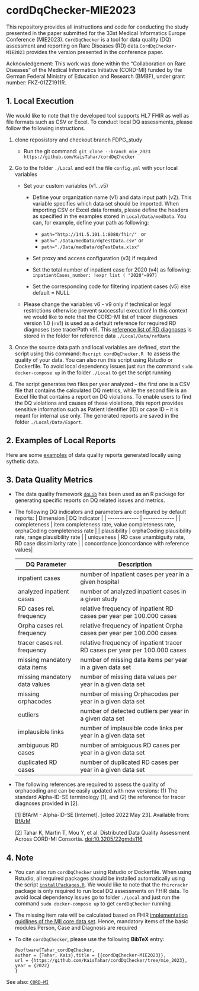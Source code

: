 # cordDqChecker-MIE2023
This repository provides all instructions and code for conducting the study presented in the paper submitted for the 33st Medical Informatics Europe Conference (MIE2023). `CordDqChecker` is a tool for data quality (DQ) assessment and reporting on Rare Diseases (RD) data.`CordDqChecker-MIE2023` provides the version presented in the conference paper.

Acknowledgement: This work was done within the “Collaboration on Rare Diseases” of the Medical Informatics Initiative (CORD-MI) funded by the German Federal Ministry of Education and Research (BMBF), under grant number: FKZ-01ZZ1911R.

## 1. Local Execution
We would like to note that the developed tool supports HL7 FHIR as well as file formats such as CSV or Excel. To conduct local DQ assessments, please follow the following instructions. 
1. clone reposistory and checkout branch FDPG_study
   - Run the git command: ``` git clone --branch mie_2023 https://github.com/KaisTahar/cordDqChecker ```

2. Go to the folder `./Local` and edit the file `config.yml` with your local variables
   - Set your custom variables (v1...v5)
     - Define your organization name (v1) and data input path (v2). This variable specifies which data set should be imported. When importing CSV or Excel data formats,   please define the headers as specified in the examples stored in `Local/Data/medData`. You can, for example, define your path as following:
	   - ```path="http://141.5.101.1:8080/fhir/" ```
	  or
	   - ``` path="./Data/medData/dqTestData.csv" ```
	  or
	   - ``` path="./Data/medData/dqTestData.xlsx" ```

     - Set proxy and access configuration (v3) if required 
     - Set the total number of inpatient case for 2020 (v4) as following:
  ``` inpatientCases_number: !expr list ( "2020"=997) ```
     - Set the corresponding code for filtering inpatient cases (v5) else default = NULL
   - Please change the variables v6 - v9 only if technical or legal restrictions otherwise prevent successful execution! In this context we would like to note that the CORD-MI list of tracer diagnoses version 1.0 (=v1) is used as a default reference for required RD diagnoses (see tracerPath v9). This [reference list of RD diagnoses](https://github.com/KaisTahar/cordDqChecker/tree/mie_2023/Local/Data/refData/CordTracerList_v1.csv) is stored in the folder for reference data `./Local/Data/refData` 

3. Once the source data path and local variables are defined, start the script using this command: ```Rscript cordDqChecker.R ``` to assess the quality of your data. You can also run this script using Rstudio or Dockerfile. To avoid local dependency issues just run the command ```sudo docker-compose up``` in the folder `./Local` to get the script running

4. The script generates two files per year analyzed – the first one is a CSV file that contains the calculated DQ metrics, while the second file is an Excel file that contains a report on DQ violations. To enable users to find the DQ violations and causes of these violations, this report provides sensitive information such as Patient Identifier (ID) or case ID – it is meant for internal use only. The generated reports are saved in the folder `./Local/Data/Export`.

## 2. Examples of Local Reports
Here are some [examples](https://github.com/KaisTahar/cordDqChecker/tree/mie_2023/Local/Data/Export) of data quality reports generated locally using sythetic data.	

## 3. Data Quality Metrics
- The data quality framework [`dqLib`](https://github.com/KaisTahar/dqLib) has been used as an R package for generating specific reports on DQ related issues and metrics.
- The following DQ indicators and parameters are configured by default reports:
  | Dimension  | DQ Indicator | 
  | ------------- | ------------- |
  | completeness  | item completeness rate, value completeness rate, orphaCoding completeness rate  | 
  | plausibility  | orphaCoding plausibility rate, range plausibility rate | 
  | uniqueness | RD case unambiguity rate, RD case dissimilarity rate |
  | concordance |concordance with reference values| 
  
  |DQ Parameter | Description |
  |-------------------------- | ------------|
  | inpatient cases |  number of inpatient cases per year in a given hospital |
  | analyzed inpatient cases |  number of analyzed inpatient cases in a given study |
  | RD cases rel. frequency| relative frequency of inpatient RD cases per year per 100.000 cases|
  | Orpha cases rel. frequency| relative frequency of inpatient Orpha cases per year per 100.000 cases|
  | tracer cases rel. frequency| relative frequency of inpatient tracer RD cases per year per 100.000 cases|
  | missing mandatory data items |  number of missing data items per year in a given data set |
  | missing mandatory data values| number of missing data values per year in a given data set |
  | missing orphacodes |  number of missing Orphacodes per year in a given data set |
  | outliers | number of detected outliers per year in a given data set |
  | implausible links | number of implausible code links per year in a given data set |
  | ambiguous RD cases | number of ambiguous RD cases per year in a given data set |
  | duplicated RD cases |  number of duplicated RD cases per year in a given data set |
  
- The following references are required to assess the quality of orphacoding and can be easily updated with new versions: (1) The standard Alpha-ID-SE terminology [1], and (2) the reference for tracer diagnoses provided in [2].
  
	[1]   BfArM - Alpha-ID-SE [Internet]. [cited 2022 May 23]. Available from: [BfArM](https://www.bfarm.de/EN/Code-systems/Terminologies/Alpha-ID-SE/_node.html) 
	
	[2]   Tahar K, Martin T, Mou Y, et al. Distributed Data Quality Assessment Across CORD-MI Consortia. [doi:10.3205/22gmds116](https://www.egms.de/static/en/meetings/gmds2022/22gmds116.shtml)


## 4. Note

-  You can also run `cordDqChecker` using Rstudio or Dockerfile. When using Rstudio, all required packages should be installed automatically using the script [`installPackages.R`](https://github.com/KaisTahar/cordDqChecker/tree/mie_2023/Local/R/installPackages.R). We would like to note that the `fhircrackr` package is only required to run local DQ assessments on FHIR data. To avoid local dependency issues go to folder `./Local` and just run the command `sudo docker-compose up` to get `cordDqChecker` running

- The missing item rate will be calculated based on FHIR [implementation guidlines of the MII core data set](https://www.medizininformatik-initiative.de/en/basic-modules-mii-core-data-set). Hence, mandatory items of the basic modules Person, Case and Diagnosis are required

- To cite `cordDqChecker`, please use the following **BibTeX** entry: 
  ```
  @software{Tahar_cordDqChecker,
  author = {Tahar, Kais},title = {{cordDqChecker-MIE2023}},
  url = {https://github.com/KaisTahar/cordDqChecker/tree/mie_2023},
  year = {2022}
  }

  ```
See also: [`CORD-MI`](https://www.medizininformatik-initiative.de/de/CORD)

